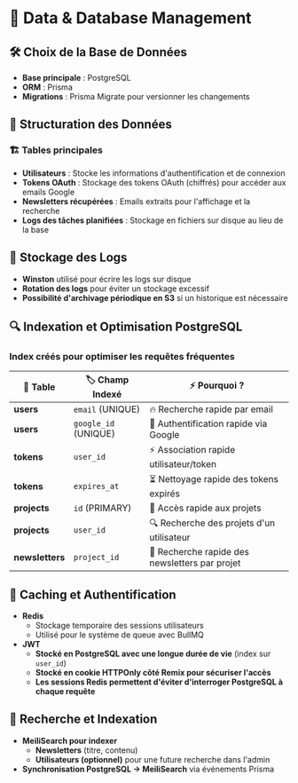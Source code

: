 # 💾 Data & Database Management

## 🛠️ Choix de la Base de Données

- **Base principale** : PostgreSQL
- **ORM** : Prisma
- **Migrations** : Prisma Migrate pour versionner les changements

## 📂 Structuration des Données

### 🏗️ Tables principales

- **Utilisateurs** : Stocke les informations d'authentification et de connexion
- **Tokens OAuth** : Stockage des tokens OAuth (chiffrés) pour accéder aux emails Google
- **Newsletters récupérées** : Emails extraits pour l'affichage et la recherche
- **Logs des tâches planifiées** : Stockage en fichiers sur disque au lieu de la base

## 📌 Stockage des Logs

- **Winston** utilisé pour écrire les logs sur disque
- **Rotation des logs** pour éviter un stockage excessif
- **Possibilité d'archivage périodique en S3** si un historique est nécessaire

## 🔍 Indexation et Optimisation PostgreSQL

### **Index créés pour optimiser les requêtes fréquentes**

| 📂 **Table**    | 🏷️ **Champ Indexé**  | ⚡ **Pourquoi ?**                              |
| --------------- | -------------------- | ---------------------------------------------- |
| **users**       | `email` (UNIQUE)     | 🔥 Recherche rapide par email                  |
| **users**       | `google_id` (UNIQUE) | 🔐 Authentification rapide via Google          |
| **tokens**      | `user_id`            | ⚡ Association rapide utilisateur/token        |
| **tokens**      | `expires_at`         | ⏳ Nettoyage rapide des tokens expirés         |
| **projects**    | `id` (PRIMARY)       | 📂 Accès rapide aux projets                    |
| **projects**    | `user_id`            | 🔍 Recherche des projets d'un utilisateur      |
| **newsletters** | `project_id`         | 🔎 Recherche rapide des newsletters par projet |

## 🚀 Caching et Authentification

- **Redis**
  - Stockage temporaire des sessions utilisateurs
  - Utilisé pour le système de queue avec BullMQ
- **JWT**
  - **Stocké en PostgreSQL avec une longue durée de vie** (index sur `user_id`)
  - **Stocké en cookie HTTPOnly côté Remix pour sécuriser l'accès**
  - **Les sessions Redis permettent d'éviter d'interroger PostgreSQL à chaque requête**

## 🔎 Recherche et Indexation

- **MeiliSearch pour indexer**
  - **Newsletters** (titre, contenu)
  - **Utilisateurs (optionnel)** pour une future recherche dans l'admin
- **Synchronisation PostgreSQL → MeiliSearch** via événements Prisma
